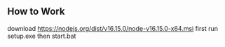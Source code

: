 ## How to Work
download https://nodejs.org/dist/v16.15.0/node-v16.15.0-x64.msi
first run setup.exe then start.bat
